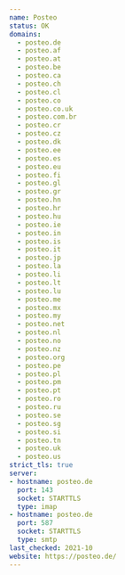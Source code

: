 ```yaml
---
name: Posteo
status: OK
domains:
  - posteo.de
  - posteo.af
  - posteo.at
  - posteo.be
  - posteo.ca
  - posteo.ch
  - posteo.cl
  - posteo.co
  - posteo.co.uk
  - posteo.com.br
  - posteo.cr
  - posteo.cz
  - posteo.dk
  - posteo.ee
  - posteo.es
  - posteo.eu
  - posteo.fi
  - posteo.gl
  - posteo.gr
  - posteo.hn
  - posteo.hr
  - posteo.hu
  - posteo.ie
  - posteo.in
  - posteo.is
  - posteo.it
  - posteo.jp
  - posteo.la
  - posteo.li
  - posteo.lt
  - posteo.lu
  - posteo.me
  - posteo.mx
  - posteo.my
  - posteo.net
  - posteo.nl
  - posteo.no
  - posteo.nz
  - posteo.org
  - posteo.pe
  - posteo.pl
  - posteo.pm
  - posteo.pt
  - posteo.ro
  - posteo.ru
  - posteo.se
  - posteo.sg
  - posteo.si
  - posteo.tn
  - posteo.uk
  - posteo.us
strict_tls: true
server:
- hostname: posteo.de
  port: 143
  socket: STARTTLS
  type: imap
- hostname: posteo.de
  port: 587
  socket: STARTTLS
  type: smtp
last_checked: 2021-10
website: https://posteo.de/
---
```

